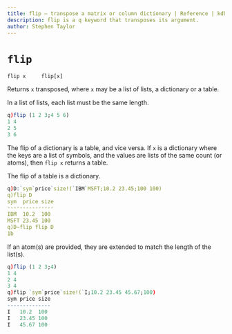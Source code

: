 ```yaml
---
title: flip – transpose a matrix or column dictionary | Reference | kdb+ and q documentation
description: flip is a q keyword that transposes its argument.
author: Stephen Taylor
---
```

# `flip`



```syntax
flip x     flip[x]
```

Returns `x` transposed, where `x` may be a list of lists, a dictionary or a table. 

In a list of lists, each list must be the same length.

```q
q)flip (1 2 3;4 5 6)
1 4
2 5
3 6
```

The flip of a dictionary is a table, and vice versa. If `x` is a dictionary where the keys are a list of symbols, and the values are lists of the same count (or atoms), then `flip x` returns a table.

The flip of a table is a dictionary.

```q
q)D:`sym`price`size!(`IBM`MSFT;10.2 23.45;100 100)
q)flip D
sym  price size
---------------
IBM  10.2  100
MSFT 23.45 100
q)D~flip flip D
1b
```

If an atom(s) are provided, they are extended to match the length of the list(s).

```q
q)flip (1 2 3;4)
1 4
2 4
3 4
q)flip `sym`price`size!(`I;10.2 23.45 45.67;100)
sym price size
--------------
I   10.2  100
I   23.45 100
I   45.67 100
```


